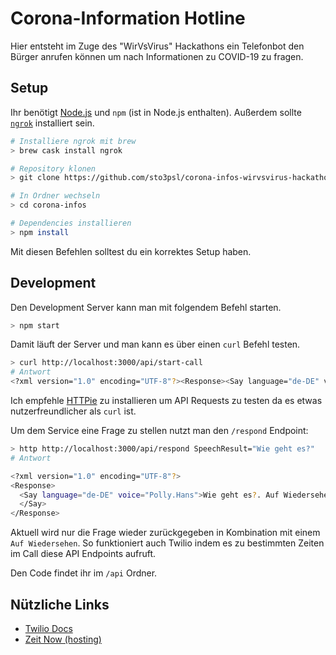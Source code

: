# Corona-Information Hotline

Hier entsteht im Zuge des "WirVsVirus" Hackathons ein Telefonbot den Bürger anrufen können um nach Informationen zu COVID-19 zu fragen.

## Setup

Ihr benötigt [Node.js](https://nodejs.org) und `npm` (ist in Node.js enthalten). Außerdem sollte [`ngrok`](https://ngrok.com) installiert sein.

```sh
# Installiere ngrok mit brew
> brew cask install ngrok

# Repository klonen
> git clone https://github.com/sto3psl/corona-infos-wirvsvirus-hackathon corona-infos

# In Ordner wechseln
> cd corona-infos

# Dependencies installieren
> npm install
```

Mit diesen Befehlen solltest du ein korrektes Setup haben.

## Development

Den Development Server kann man mit folgendem Befehl starten.

```sh
> npm start
```

Damit läuft der Server und man kann es über einen `curl` Befehl testen.

```sh
> curl http://localhost:3000/api/start-call
# Antwort
<?xml version="1.0" encoding="UTF-8"?><Response><Say language="de-DE" voice="Polly.Hans">Danke für Ihren Anruf. Ich beantworte Ihre Fragen zum Corona-Virus.</Say><Gather language="de-DE" action="https://30890a23.ngrok.io/api/respond" input="speech"/></Response>
```

Ich empfehle [HTTPie](https://httpie.org) zu installieren um API Requests zu testen da es etwas nutzerfreundlicher als `curl` ist.

Um dem Service eine Frage zu stellen nutzt man den `/respond` Endpoint:

```sh
> http http://localhost:3000/api/respond SpeechResult="Wie geht es?"
# Antwort

<?xml version="1.0" encoding="UTF-8"?>
<Response>
  <Say language="de-DE" voice="Polly.Hans">Wie geht es?. Auf Wiedersehen!
  </Say>
</Response>
```

Aktuell wird nur die Frage wieder zurückgegeben in Kombination mit einem `Auf Wiedersehen`. So funktioniert auch Twilio indem es zu bestimmten Zeiten im Call diese API Endpoints aufruft.

Den Code findet ihr im `/api` Ordner.

## Nützliche Links

* [Twilio Docs](https://www.twilio.com/docs/api)
* [Zeit Now (hosting)](https://zeit.co/home)
